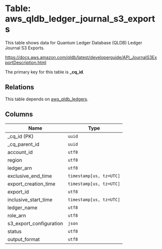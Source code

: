 # Table: aws_qldb_ledger_journal_s3_exports

This table shows data for Quantum Ledger Database (QLDB) Ledger Journal S3 Exports.

https://docs.aws.amazon.com/qldb/latest/developerguide/API_JournalS3ExportDescription.html

The primary key for this table is **_cq_id**.

## Relations

This table depends on [aws_qldb_ledgers](aws_qldb_ledgers.md).

## Columns

| Name          | Type          |
| ------------- | ------------- |
|_cq_id (PK)|`uuid`|
|_cq_parent_id|`uuid`|
|account_id|`utf8`|
|region|`utf8`|
|ledger_arn|`utf8`|
|exclusive_end_time|`timestamp[us, tz=UTC]`|
|export_creation_time|`timestamp[us, tz=UTC]`|
|export_id|`utf8`|
|inclusive_start_time|`timestamp[us, tz=UTC]`|
|ledger_name|`utf8`|
|role_arn|`utf8`|
|s3_export_configuration|`json`|
|status|`utf8`|
|output_format|`utf8`|
